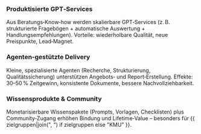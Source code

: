 <!-- PURPOSE: 2–3 „Game Changer“ ausschließlich für Beratung & Dienstleistungen (Solo). -->
<!-- VERBOT: Keine Automotive/Produktion/Finanz-Cases. -->
<!-- OUTPUT: Nur HTML-Absätze/Listen. -->

<h3>Produktisierte GPT‑Services</h3>
<p>Aus Beratungs‑Know‑how werden skalierbare GPT‑Services (z. B. strukturierte Fragebögen + automatische Auswertung + Handlungsempfehlungen). Vorteile: wiederholbare Qualität, neue Preispunkte, Lead‑Magnet.</p>

<h3>Agenten‑gestützte Delivery</h3>
<p>Kleine, spezialisierte Agenten (Recherche, Strukturierung, Qualitätssicherung) unterstützen Angebots‑ und Report‑Erstellung. Effekte: 30–50 % Zeitgewinn, konsistente Dokumente, bessere Nachvollziehbarkeit.</p>

<h3>Wissensprodukte &amp; Community</h3>
<p>Monetarisierbare Wissenspakete (Prompts, Vorlagen, Checklisten) plus Community‑Zugang erhöhen Bindung und Lifetime‑Value – besonders für {{ zielgruppen|join(", ") if zielgruppen else "KMU" }}.</p>
